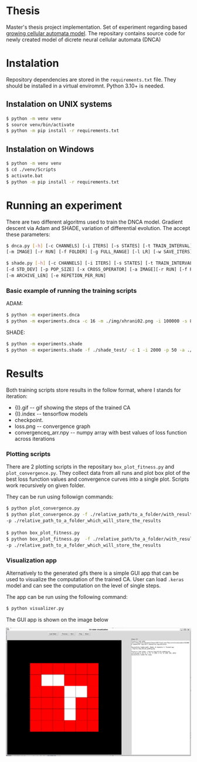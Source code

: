 # Thesis

Master's thesis project implementation. Set of experiment regarding based [growing cellular automata model](https://distill.pub/2020/growing-ca/). The repositary contains source code for newly created model of dicrete neural cellular automata (DNCA)

# Instalation

Repository dependencies are stored in the `requirements.txt` file. They should be installed in a virtual enviromnt. Python 3.10+ is needed.

## Instalation on UNIX systems
```bash
$ python -m venv venv
$ source venv/bin/activate
$ python -m pip install -r requirements.txt
```
## Instalation on Windows

```bash
$ python -m venv venv
$ cd ./venv/Scripts 
$ activate.bat
$ python -m pip install -r requirements.txt
```

# Running an experiment

There are two different algoritms used to train the DNCA model. Gradient descent via Adam and SHADE, variation of differential evolution. The accept these parameters:


```bash
$ dnca.py [-h] [-c CHANNELS] [-i ITERS] [-s STATES] [-t TRAIN_INTERVAL]
[-m IMAGE] [-r RUN] [-f FOLDER] [-g FULL_RANGE] [-l LR] [-w SAVE_ITERS] [-v GIF_ITERS] 
```
```bash
$ shade.py [-h] [-c CHANNELS] [-i ITERS] [-s STATES] [-t TRAIN_INTERVAL]
[-d STD_DEV] [-p POP_SIZE] [-x CROSS_OPERATOR] [-a IMAGE][-r RUN] [-f FOLDER]
[-m ARCHIVE_LEN] [-e REPETION_PER_RUN]
```

### Basic example of running the training scripts
ADAM:
```bash
$ python -m experiments.dnca      
$ python -m experiments.dnca -c 16 -m ./img/xhrani02.png -i 100000 -s 8 -f ./xhrani02_test/
```



SHADE:
```bash
$ python -m experiments.shade    
$ python -m experiments.shade -f ./shade_test/ -c 1 -i 2000 -p 50 -a ./img/vut_logo_6x6_2px_padding.png -m 20 -x interm  
```

# Results

Both training scripts store results in the follow format, where I stands for iteration:

- {I}.gif -- gif showing the steps of the trained CA
- {I}.index -- tensorflow models
- checkpoint.
- loss.png -- convergence graph 
- convergenceq_arr.npy -- numpy array with best values of loss function across iterations

### Plotting scripts
There are 2 plotting scripts in the repositary `box_plot_fitness.py` and `plot_convergence.py`. They collect data from all runs and plot box plot of the best loss function values and convergence curves into a single plot. Scripts work recursively on given folder.

They can be run using followign commands:

```bash
$ python plot_convergence.py
$ python plot_convergence.py -f ./relative_path/to_a_folder/with_results
-p ./relative_path_to_a_folder_which_will_store_the_results

$ python box_plot_fitness.py 
$ python box_plot_fitness.py  -f ./relative_path/to_a_folder/with_results
-p ./relative_path_to_a_folder_which_will_store_the_results
```

### Visualization app
Alternatively to the generated gifs there is a simple GUI app that can be used to visualize the computation of the trained CA. User can load `.keras` model and can see the computation on the level of single steps. 

The app can be run using the following command:

```bash
$ python visualizer.py
```

The GUI app is shown on the image below

![alt text](./doc_img/logo.png "Title")